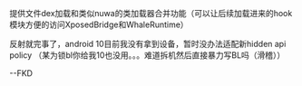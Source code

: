 提供文件dex加载和类似nuwa的类加载器合并功能（可以让后续加载进来的hook模块方便的访问XposedBridge和WhaleRuntime）

反射就完事了，android 10目前我没有拿到设备，暂时没办法适配新hidden api policy
（某为锁bl你给我10也没用。。。难道拆机然后直接暴力写BL吗（滑稽））

--FKD
